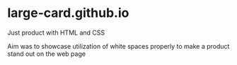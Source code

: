 # large-card.github.io

Just product with HTML and CSS

Aim was to showcase utilization of white spaces properly to make a product stand out on the web page
